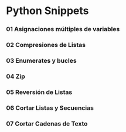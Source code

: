 # Python Snippets

### 01 Asignaciones múltiples de variables

### 02 Compresiones de Listas

### 03 Enumerates y bucles

### 04 Zip

### 05 Reversión de Listas

### 06 Cortar Listas y Secuencias

### 07 Cortar Cadenas de Texto